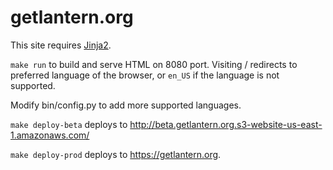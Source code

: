 # getlantern.org

This site requires [Jinja2](jinja.pocoo.org).

`make run` to build and serve HTML on 8080 port. Visiting / redirects to preferred language of the browser, or `en_US` if the language is not supported.

Modify bin/config.py to add more supported languages.

`make deploy-beta` deploys to http://beta.getlantern.org.s3-website-us-east-1.amazonaws.com/

`make deploy-prod` deploys to https://getlantern.org.
